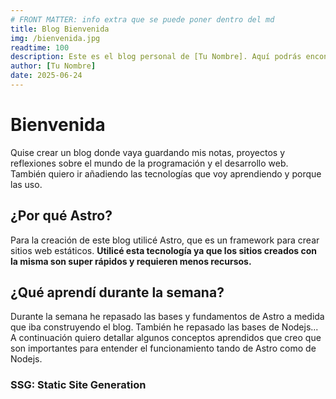 ```yaml
---
# FRONT MATTER: info extra que se puede poner dentro del md
title: Blog Bienvenida
img: /bienvenida.jpg
readtime: 100
description: Este es el blog personal de [Tu Nombre]. Aquí podrás encontrar mis notas, proyectos y reflexiones sobre el mundo de la programación y el desarrollo web.
author: [Tu Nombre]
date: 2025-06-24
---
```


# Bienvenida

Quise crear un blog donde vaya guardando mis notas, proyectos y reflexiones sobre el mundo de la programación y el desarrollo web.
También quiero ir añadiendo las tecnologías que voy aprendiendo y porque las uso.

## ¿Por qué Astro?

Para la creación de este blog utilicé Astro, que es un framework para crear sitios web estáticos. **Utilicé esta tecnología ya que los sitios creados con la misma son super rápidos y requieren menos recursos.**


## ¿Qué aprendí durante la semana?

Durante la semana he repasado las bases y fundamentos de Astro a medida que iba construyendo el blog. También he repasado las bases de Nodejs...
A continuación quiero detallar algunos conceptos aprendidos que creo que son importantes para entender el funcionamiento tando de Astro como de Nodejs.

### SSG: Static Site Generation